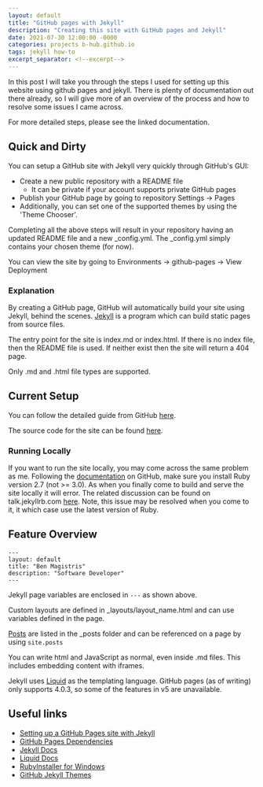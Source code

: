 ```yaml
---
layout: default
title: "GitHub pages with Jekyll"
description: "Creating this site with GitHub pages and Jekyll"
date: 2021-07-30 12:00:00 -0000
categories: projects b-hub.github.io
tags: jekyll how-to
excerpt_separator: <!--excerpt-->
---
```


In this post I will take you through the steps I used for setting up this website using github pages and jekyll. There is plenty of documentation out there already, so I will give more of an overview of the process and how to resolve some issues I came across. 

<!--excerpt-->

For more detailed steps, please see the linked documentation.

## Quick and Dirty

You can setup a GitHub site with Jekyll very quickly through GitHub's GUI:
- Create a new public repository with a README file
    - It can be private if your account supports private GitHub pages
- Publish your GitHub page by going to repository Settings -> Pages
- Additionally, you can set one of the supported themes by using the 'Theme Chooser'.

Completing all the above steps will result in your repository having an updated README file and a new _config.yml. The _config.yml simply contains your chosen theme (for now).

You can view the site by going to Environments -> github-pages -> View Deployment

### Explanation

By creating a GitHub page, GitHub will automatically build your site using Jekyll, behind the scenes. [Jekyll](https://jekyllrb.com/) is a program which can build static pages from source files.

The entry point for the site is index.md or index.html. If there is no index file, then the README file is used. If neither exist then the site will return a 404 page.

Only .md and .html file types are supported.

## Current Setup

You can follow the detailed guide from GitHub [here](https://docs.github.com/en/pages/setting-up-a-github-pages-site-with-jekyll/creating-a-github-pages-site-with-jekyll). 

The source code for the site can be found [here](https://github.com/b-hub/b-hub.github.io).

### Running Locally

If you want to run the site locally, you may come across the same problem as me. Following the [documentation](https://docs.github.com/en/pages/setting-up-a-github-pages-site-with-jekyll/testing-your-github-pages-site-locally-with-jekyll) on GitHub, make sure you install Ruby version 2.7 (not >= 3.0). As when you finally come to build and serve the site locally it will error. The related discussion can be found on talk.jekyllrb.com [here](https://talk.jekyllrb.com/t/load-error-cannot-load-such-file-webrick/5417/2). Note, this issue may be resolved when you come to it, it which case use the latest version of Ruby.


## Feature Overview

```
---
layout: default
title: "Ben Magistris"
description: "Software Developer"
---
```

Jekyll page variables are enclosed in `---` as shown above.

Custom layouts are defined in _layouts/layout_name.html and can use variables defined in the page.

[Posts](https://jekyllrb.com/docs/posts/) are listed in the _posts folder and can be referenced on a page by using `site.posts`

You can write html and JavaScript as normal, even inside .md files. This includes embedding content with iframes.

Jekyll uses [Liquid](https://shopify.github.io/liquid/) as the templating language. GitHub pages (as of writing) only supports 4.0.3, so some of the features in v5 are unavailable.

## Useful links

- [Setting up a GitHub Pages site with Jekyll](https://docs.github.com/en/pages/setting-up-a-github-pages-site-with-jekyll)
- [GitHub Pages Dependencies](https://pages.github.com/versions/)
- [Jekyll Docs](https://jekyllrb.com/docs/)
- [Liquid Docs](https://shopify.github.io/liquid/)
- [RubyInstaller for Windows](https://rubyinstaller.org/)
- [GitHub Jekyll Themes](https://github.com/b-hub/b-hub.github.io/settings/pages/themes?source=main&source_dir=%2F)